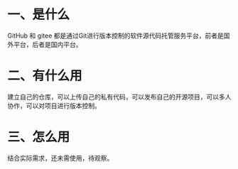 # 一、是什么

GitHub 和 gitee 都是通过Git进行版本控制的软件源代码托管服务平台，前者是国外平台，后者是国内平台。

# 二、有什么用
建立自己的仓库，可以上传自己的私有代码，可以发布自己的开源项目，可以多人协作，可以对项目进行版本控制。

# 三、怎么用
结合实际需求，还未需使用，待观察。

